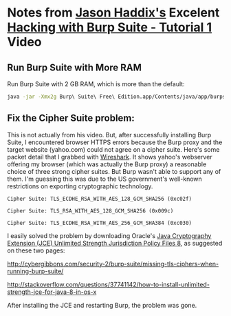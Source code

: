 # Notes from [Jason Haddix's][2] Excelent [Hacking with Burp Suite - Tutorial 1][1] Video 
## Run Burp Suite with More RAM

Run Burp Suite with 2 GB RAM, which is more than the default:
```bash
java -jar -Xmx2g Burp\ Suite\ Free\ Edition.app/Contents/java/app/burpsuite_free.jar
```

## Fix the Cipher Suite problem:
This is not actually from his video. But, after successfully installing Burp Suite, I encountered browser HTTPS errors because the Burp proxy and the target website (yahoo.com) could not agree on a cipher suite. Here's some packet detail that I grabbed with [Wireshark][3]. It shows yahoo's webserver offering my browser (which was actually the Burp proxy) a reasonable choice of three strong cipher suites. But Burp wasn't able to support any of them. I'm guessing this was due to the US government's well-known restrictions on exporting cryptographic technology.

```
Cipher Suite: TLS_ECDHE_RSA_WITH_AES_128_GCM_SHA256 (0xc02f)

Cipher Suite: TLS_RSA_WITH_AES_128_GCM_SHA256 (0x009c)

Cipher Suite: TLS_ECDHE_RSA_WITH_AES_256_GCM_SHA384 (0xc030)
```

I easily solved the problem by downloading Oracle's [Java Cryptography Extension (JCE) Unlimited Strength Jurisdiction Policy Files 8][4], as suggested on these two pages:

http://cybergibbons.com/security-2/burp-suite/missing-tls-ciphers-when-running-burp-suite/

http://stackoverflow.com/questions/37741142/how-to-install-unlimited-strength-jce-for-java-8-in-os-x

After installing the JCE and restarting Burp, the problem was gone.

[1]: https://www.youtube.com/watch?v=N-IKHmGjf2c
[2]: https://twitter.com/Jhaddix
[3]: https://www.wireshark.org/
[4]: http://www.oracle.com/technetwork/java/javase/downloads/jce8-download-2133166.html
